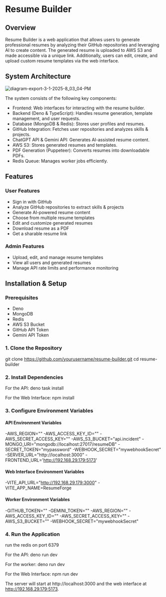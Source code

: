 
# Resume Builder

## Overview

Resume Builder is a web application that allows users to generate professional resumes by analyzing their GitHub repositories and leveraging AI to create content. The generated resume is uploaded to AWS S3 and made accessible via a unique link. Additionally, users can edit, create, and upload custom resume templates via the web interface.

## System Architecture
![diagram-export-3-1-2025-8_03_04-PM](https://github.com/user-attachments/assets/fa5fd455-a735-45aa-9905-5de3b5ca48cf)


The system consists of the following key components:

- Frontend: Web interfaces for interacting with the resume builder.
- Backend (Deno & TypeScript): Handles resume generation, template management, and user requests.
- Database (MongoDB & Redis): Stores user profiles and resumes.
- GitHub Integration: Fetches user repositories and analyzes skills & projects.
- ChatGPT API & Gemini API: Generates AI-assisted resume content.
- AWS S3: Stores generated resumes and templates.
- PDF Generation (Puppeteer): Converts resumes into downloadable PDFs.
- Redis Queue: Manages worker jobs efficiently.

## Features

### User Features

- Sign in with GitHub
- Analyze GitHub repositories to extract skills & projects
- Generate AI-powered resume content
- Choose from multiple resume templates
- Edit and customize generated resumes
- Download resume as a PDF
- Get a sharable resume link

### Admin Features

- Upload, edit, and manage resume templates
- View all users and generated resumes
- Manage API rate limits and performance monitoring

## Installation & Setup

### Prerequisites

- Deno
- MongoDB
- Redis
- AWS S3 Bucket
- GitHub API Token
- Gemini API Token

### 1. Clone the Repository

git clone https://github.com/yourusername/resume-builder.git
cd resume-builder

### 2. Install Dependencies

For the API:
deno task install

For the Web Interface:
npm install

### 3. Configure Environment Variables

#### API Environment Variables

-AWS_REGION=""
-AWS_ACCESS_KEY_ID=""
-AWS_SECRET_ACCESS_KEY=""
-AWS_S3_BUCKET="api.incident"
-MONGO_URI="mongodb://localhost:27017/resumeDB"
-SECRET_TOKEN="mypassword"
-WEBHOOK_SECRET="mywebhookSecret"
-SERVER_URL="http://localhost:3000"
-FRONTEND_URL='http://192.168.29.179:5173'

#### Web Interface Environment Variables

-VITE_API_URL="http://192.168.29.179:3000"
-VITE_APP_NAME=ResumeForge

#### Worker Environment Variables

-GITHUB_TOKEN=""
-GEMINI_TOKEN=""
-AWS_REGION=""
-AWS_ACCESS_KEY_ID=""
-AWS_SECRET_ACCESS_KEY=""
-AWS_S3_BUCKET=""
-WEBHOOK_SECRET="mywebhookSecret"

### 4. Run the Application

run the redis on port 6379

For the API:
deno run dev

For the worker:
deno run dev

For the Web Interface:
npm run dev

The server will start at http://localhost:3000 and the web interface at http://192.168.29.179:5173.
